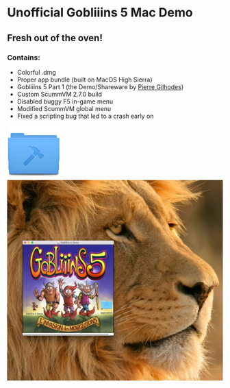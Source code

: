 # Unofficial Gobliiins 5 Mac Demo

## Fresh out of the oven!

### Contains:
* Colorful .dmg
* Proper app bundle (built on MacOS High Sierra)
* Gobliiins 5 Part 1 (the Demo/Shareware by [Pierre Gilhodes](https://Pierre-gilhodes.itch.io/))
* Custom ScummVM 2.7.0 build
* Disabled buggy F5 in-game menu
* Modified ScummVM global menu
* Fixed a scripting bug that led to a crash early on

[<img src="download.png" alt="Download from Google Drive">](https://drive.google.com/file/d/1FMC7ZZQjNrLGD0_eK_BtKR2lF0u7NTB9/view?usp=sharing)
![Screenshot of the .dmg installer](install.jpg)
